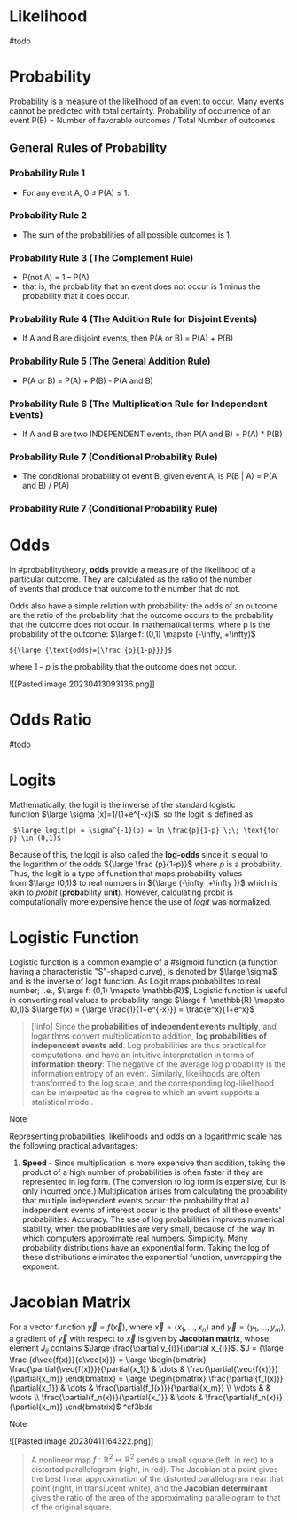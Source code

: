 # Likelihood
#todo

# Probability
Probability is a measure of the likelihood of an event to occur. Many events cannot be predicted with total certainty.
	Probability of occurrence of an event P(E) = Number of favorable outcomes / Total Number of outcomes

## General Rules of Probability

### Probability Rule 1
-   For any event A, 0 ≤ P(A) ≤ 1.

### Probability Rule 2
-  The sum of the probabilities of all possible outcomes is 1.

### Probability Rule 3 (The Complement Rule)
-  P(not A) = 1 – P(A)
-  that is, the probability that an event does not occur is 1 minus the probability that it does occur.

### Probability Rule 4 (The Addition Rule for Disjoint Events)
- If A and B are disjoint events, then P(A or B) = P(A) + P(B)

### Probability Rule 5 (The General Addition Rule)
-  P(A or B) = P(A) + P(B) - P(A and B)

### Probability Rule 6 (The Multiplication Rule for Independent Events)
- If A and B are two INDEPENDENT events, then P(A and B) = P(A) * P(B)

### Probability Rule 7 (Conditional Probability Rule)
- The conditional probability of event B, given event A, is P(B | A) = P(A and B) / P(A)

### Probability Rule 7 (Conditional Probability Rule)


# Odds
In #probabilitytheory, **odds** provide a measure of the likelihood of a particular outcome. They are calculated as the ratio of the number of events that produce that outcome to the number that do not. 

Odds also have a simple relation with probability: the odds of an outcome are the ratio of the probability that the outcome occurs to the probability that the outcome does not occur. In mathematical terms, where p is the probability of the outcome: $\large f: (0,1) \mapsto (-\infty, +\infty)$ 

	${\large {\text{odds}={\frac {p}{1-p}}}}$ 

where 1 – _p_ is the probability that the outcome does not occur.


![[Pasted image 20230413093136.png]]

# Odds Ratio
#todo

# Logits
Mathematically, the logit is the inverse of the standard logistic function $\large \sigma (x)=1/(1+e^{-x})$, so the logit is defined as

	 $\large logit(p) = \sigma^{-1}(p) = ln \frac{p}{1-p} \;\; \text{for p} \in (0,1)$

Because of this, the logit is also called the **log-odds** since it is equal to the logarithm of the odds ${\large \frac  {p}{1-p}}$ where *p* is a probability. Thus, the logit is a type of function that maps probability values from $\large (0,1)$ to real numbers in ${\large (-\infty ,+\infty )}$ which is akin to *probit* (**prob**ability un**it**). However, calculating probit is computationally more expensive hence the use of *logit* was normalized.

# Logistic Function
Logistic function is a common example of a #sigmoid function (a function having a characteristic "S"-shaped curve), is denoted by $\large \sigma$ and is the inverse of logit function.
As Logit maps probabilites to real number; i.e., $\large f: (0,1) \mapsto \mathbb{R}$, Logistic function is useful in converting real values to probability range  $\large f: \mathbb{R} \mapsto (0,1)$ 
	$\large f(x) = {\large \frac{1}{1+e^{-x}}} = \frac{e^x}{1+e^x}$

> [!info] 
> Since the **probabilities of independent events multiply**, and logarithms convert multiplication to addition, **log probabilities of independent events add**. 
> Log probabilities are thus practical for computations, and have an intuitive interpretation in terms of **information theory**: 
> 	The negative of the average log probability is the information entropy of an event. 
> Similarly, likelihoods are often transformed to the log scale, and the corresponding log-likelihood can be interpreted as the degree to which an event supports a statistical model. 

> [!note] 
> Representing probabilities, likelihoods and odds on a logarithmic scale has the following practical advantages:
> 1. **Speed** - Since multiplication is more expensive than addition, taking the product of a high number of probabilities is often faster if they are represented in log form. (The conversion to log form is expensive, but is only incurred once.) Multiplication arises from calculating the probability that multiple independent events occur: the probability that all independent events of interest occur is the product of all these events' probabilities.
Accuracy. The use of log probabilities improves numerical stability, when the probabilities are very small, because of the way in which computers approximate real numbers.
Simplicity. Many probability distributions have an exponential form. Taking the log of these distributions eliminates the exponential function, unwrapping the exponent. 
> 
# Jacobian Matrix
For a vector function $\vec{y}=f(\vec{x})$, where
$\vec{x}=\langle x_1,\dots,x_n\rangle$ and
$\vec{y}=\langle y_1,\dots,y_m\rangle$, a gradient of $\vec{y}$ with respect to $\vec{x}$ is given by **Jacobian matrix**, whose element $J_{ij}$ contains $\large \frac{\partial y_{i}}{\partial x_{j}}$.
	$J = {\large \frac {d\vec{f(x)}}{d\vec{x}}} = \large \begin{bmatrix} \frac{\partial{\vec{f(x)}}}{\partial{x_1}} & \dots & \frac{\partial{\vec{f(x)}}}{\partial{x_m}} \end{bmatrix} = \large \begin{bmatrix} \frac{\partial{f_1(x)}}{\partial{x_1}} & \dots & \frac{\partial{f_1(x)}}{\partial{x_m}} \\ \vdots &  & \vdots \\ \frac{\partial{f_n(x)}}{\partial{x_1}} & \dots & \frac{\partial{f_n(x)}}{\partial{x_m}} \end{bmatrix}$  ^ef3bda

> [!note]
![[Pasted image 20230411164322.png]]
> A nonlinear map $f: \mathbb{R}^2 \mapsto \mathbb{R}^2$ sends a small square (left, in red) to a distorted parallelogram (right, in red). The Jacobian at a point gives the best linear approximation of the distorted parallelogram near that point (right, in translucent white), and the **Jacobian determinant** gives the ratio of the area of the approximating parallelogram to that of the original square. 
